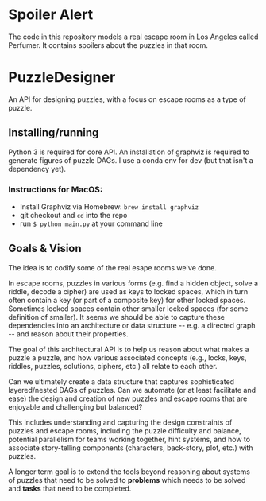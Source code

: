 # Spoiler Alert
The code in this repository models a real escape room in Los Angeles called Perfumer.
It contains spoilers about the puzzles in that room.

# PuzzleDesigner
An API for designing puzzles, with a focus on escape rooms as a type of puzzle.

## Installing/running
Python 3 is required for core API.
An installation of graphviz is required to generate figures of puzzle DAGs.
I use a conda env for dev (but that isn't a dependency yet).

### Instructions for MacOS:
* Install Graphviz via Homebrew: `brew install graphviz`
* git checkout and `cd` into the repo
* run `$ python main.py` at your command line

## Goals & Vision

The idea is to codify some of the real esape rooms we've done.

In escape rooms, puzzles in various forms (e.g. find a hidden object, solve a riddle, decode a cipher)
are used as keys to locked spaces, which in turn often contain a key (or part of a composite key) for
other locked spaces. Sometimes locked spaces contain other smaller locked spaces (for some definition
of smaller). It seems we should be able to capture these dependencies into an architecture or data
structure -- e.g. a directed graph -- and reason about their properties.

The goal of this architectural API is to help us reason about what makes a puzzle a puzzle, and how
various associated concepts (e.g., locks, keys, riddles, puzzles, solutions, ciphers, etc.)
all relate to each other.

Can we ultimately create a data structure that captures sophisticated layered/nested DAGs of puzzles. 
Can we automate (or at least facilitate and ease) the design and creation of new puzzles and escape
rooms that are enjoyable and challenging but balanced?

This includes understanding and capturing the design constraints of puzzles and escape rooms, including
the puzzle difficulty and balance, potential parallelism for teams working together, hint systems,
and how to associate story-telling components (characters, back-story, plot, etc.) with puzzles.

A longer term goal is to extend the tools beyond reasoning about systems of puzzles that
need to be solved to **problems** which needs to be solved and **tasks** that need to
be completed.